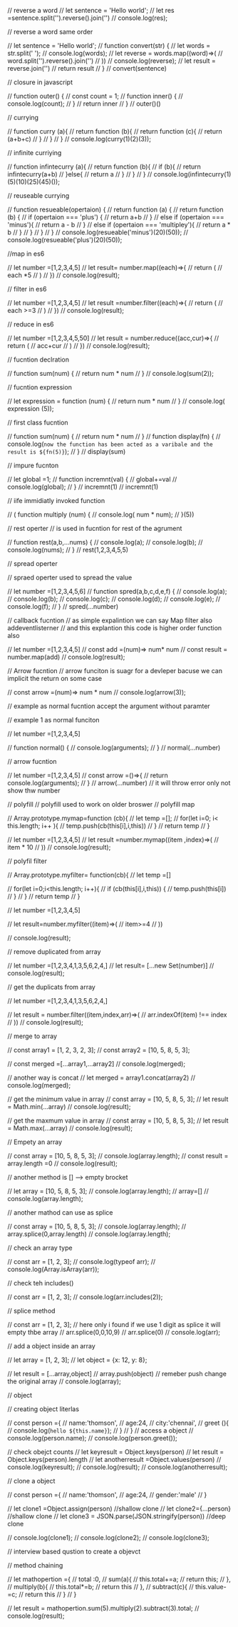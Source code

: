 // reverse a word
// let sentence = 'Hello world';
// let res =sentence.split('').reverse().join('')
// console.log(res);

// reverse a word same order

// let sentence = 'Hello world';
// function convert(str) {
//   let words = str.split(' ');
//   console.log(words);
//   let reverse = words.map((word)=>(
//     word.split('').reverse().join('')
//   ))
//   console.log(reverse);
//   let result = reverse.join('')
//   return result
// }
// convert(sentence)


// closure in javascript

// function  outer() {
//  const count = 1;
//   function inner() {
//     console.log(count);
//   }
//   return inner
// }
// outer()()


// currying

// function curry (a){
//   return function (b){
//     return function (c){
//       return (a+b+c)
//     }
//   }
// }
// console.log(curry(1)(2)(3));

// infinite curriying

// function infintecurry (a){
//   return function (b){
//       if (b){
//        return infintecurry(a+b)
//       }else{
//         return a
//       }
//   }
// }
// console.log(infintecurry(1)(5)(10)(25)(45)());

// reuseable currying

// function resueable(opertaion) {
//       return function (a) {
//         return function (b) {
//           if (opertaion === 'plus') {
//             return a+b
//           }
//           else if (opertaion === 'minus'){
//               return a - b
//           }
//           else if (opertaion === 'multipley'){
//               return a * b
//           }
//         }
//       }
// }
// console.log(resueable('minus')(20)(50));
// console.log(resueable('plus')(20)(50));

//map in es6

// let number =[1,2,3,4,5]
//  let result= number.map((each)=>{
//    return (
//       each *5
//    )
//  })
//  console.log(result);

// filter in es6

// let number =[1,2,3,4,5]
// let result =number.filter((each)=>{
//   return (
//       each >=3
//   )
// })
// console.log(result);


// reduce in es6

// let number =[1,2,3,4,5,50]
// let result = number.reduce((acc,cur)=>{
//   return (
//       acc+cur
//   )
// })
// console.log(result);


// fucntion declration

// function sum(num) {
//   return  num * num
// }
// console.log(sum(2));

// fucntion expression

//   let expression = function (num) {
//       return num * num
//   }
// console.log(  expression (5));

// first class fucntion

// function sum(num) {
//   return num * num
// }
// function display(fn) {
//   console.log(`now the function has been acted as a varibale and the result is ${fn(5)}`);
// }
// display(sum)

// impure fucnton

// let global =1;
// function incremnt(val) {
//   global+=val
//   console.log(global);
// }
// incremnt(1)
// incremnt(1)

// iife  immidiatly invoked function

//   (  function multiply (num) {
//     console.log(  num * num);
// }(5))

// rest operter 
// is used in fucntion for rest of the agrument

// function rest(a,b,...nums) {
//   console.log(a);
//   console.log(b);
//   console.log(nums);
// }
// rest(1,2,3,4,5,5)


// spread operter

// spraed operter used to spread the value

// let number =[1,2,3,4,5,6]
// function spred(a,b,c,d,e,f) {
//   console.log(a);
//   console.log(b);
//   console.log(c);
//   console.log(d);
//   console.log(e);
//   console.log(f);
// }
// spred(...number)

// callback fucntion
// as simple expalintion we can say Map filter also addeventlisterner
// and this explantion this code is higher order function also

// let number =[1,2,3,4,5]
// const add =(num)=> num* num
// const result = number.map(add)
// console.log(result);

// Arrow fucntion
// arrow funciton is suagr for a devleper bacuse we can implicit the return on some case

// const arrow =(num)=> num * num
// console.log(arrow(3));

// example as normal fucntion accept the argument without paramter

// example 1 as normal funciton

// let number =[1,2,3,4,5]

// function normal() {
//   console.log(arguments);
// }
// normal(...number) 


// arrow fucntion

// let number =[1,2,3,4,5]
// const arrow =()=>{
//   return console.log(arguments);
// }
// arrow(...number) // it will throw error only not show thw number

// polyfill
// polyfill used to work on older broswer
// polyfill map

//     Array.prototype.mymap=function (cb){
//         let temp =[];
//         for(let i=0; i< this.length; i++ ){
//           temp.push(cb(this[i],i,this))
//         }
//         return temp
//     }

//     let number =[1,2,3,4,5]
//     let result =number.mymap((item ,index)=>(
//           item * 10
//     ))
// console.log(result);


//  polyfil filter

//  Array.prototype.myfilter= function(cb){
//     let temp =[]

//     for(let i=0;i<this.length; i++){
//       if (cb(this[i],i,this)) {
//           temp.push(this[i])
//       }
//     }
//     return temp
//  }

//  let number =[1,2,3,4,5]

//  let result=number.myfilter((item)=>(
//         item>=4
//  ))

//  console.log(result);

// remove duplicated from array

// let number =[1,2,3,4,1,3,5,6,2,4,]
// let result= [...new  Set(number)]
// console.log(result);

// get the duplicats from array

// let number =[1,2,3,4,1,3,5,6,2,4,]

// let result = number.filter((item,index,arr)=>(
//     arr.indexOf(item) !== index
// ))
// console.log(result);

// merge to array

// const array1 = [1, 2, 3, 2, 3];
// const array2 = [10, 5, 8, 5, 3];

// const merged =[...array1,...array2]
// console.log(merged);

// another way is concat
// let merged = array1.concat(array2)
// console.log(merged);

// get the minimum value in array
// const array = [10, 5, 8, 5, 3];
// let result = Math.min(...array)
// console.log(result);

// get the maxmum value in array
// const array = [10, 5, 8, 5, 3];
// let result = Math.max(...array)
// console.log(result);

// Empety an array

// const array = [10, 5, 8, 5, 3];
// console.log(array.length);
// const result = array.length =0
// console.log(result);

// another method is [] --> empty brocket

// let array = [10, 5, 8, 5, 3];
// console.log(array.length);
// array=[]
// console.log(array.length);

// another mathod can use as splice

// const array = [10, 5, 8, 5, 3];
// console.log(array.length);
//     array.splice(0,array.length)
//     console.log(array.length);

// check an array type

// const arr = [1, 2, 3];
// console.log(typeof arr);
// console.log(Array.isArray(arr));


// check teh includes()

// const arr = [1, 2, 3];
// console.log(arr.includes(2));

// splice method

// const arr = [1, 2, 3];
// here only i found if we use 1 digit as splice it will empty thbe array
// arr.splice(0,0,10,9)
// arr.splice(0)
// console.log(arr);

// add a object inside an array

// let array = [1, 2, 3];
// let object = {x: 12, y: 8};

// let result = [...array,object]
    // array.push(object) //  remeber push change the original array
// console.log(array);



// object

// creating object literlas

// const person ={
//   name:'thomson',
//   age:24,
//   city:'chennai',
//   greet (){
//     console.log(`hello ${this.name}`); 
//   }
// }
// access a object
// console.log(person.name);
// console.log(person.greet());

// check obejct counts 
// let keyresult = Object.keys(person)
//   let result = Object.keys(person).length
//   let anotherresult =Object.values(person)
// console.log(keyresult);
// console.log(result);
// console.log(anotherresult);



// clone a object

// const person ={
//   name:'thomson',
//   age:24,
//   gender:'male'
// }

// let clone1 =Object.assign(person) //shallow clone
// let clone2={...person} //shallow clone
// let clone3 = JSON.parse(JSON.stringify(person)) //deep clone

// console.log(clone1);
// console.log(clone2);
// console.log(clone3);



// interview based qustion to create a objevct

// method chaining

// let mathopertion ={
//     total :0,
//     sum(a){
//       this.total+=a;
//       return this;
//     },
//     multiply(b){
//       this.total*=b;
//       return this
//     },
//     subtract(c){
//       this.value-=c;
//       return this
//     }
// }

// let result = mathopertion.sum(5).multiply(2).subtract(3).total;
// console.log(result);

























  











 














 




